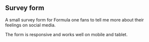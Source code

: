 ## Survey form

A small survey form for Formula one fans to tell me more about their feelings on social media.

The form is responsive and works well on mobile and tablet.
